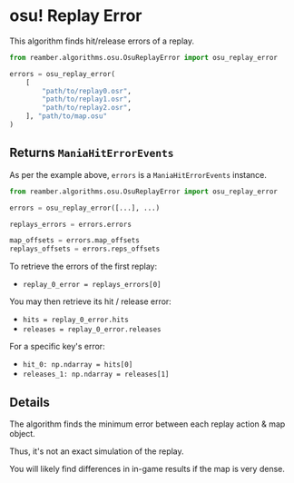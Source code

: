 # osu! Replay Error

This algorithm finds hit/release errors of a replay.

```py
from reamber.algorithms.osu.OsuReplayError import osu_replay_error

errors = osu_replay_error(
    [
        "path/to/replay0.osr",
        "path/to/replay1.osr",
        "path/to/replay2.osr",
    ], "path/to/map.osu"
)
```

## Returns `ManiaHitErrorEvents`

As per the example above, ``errors`` is a ``ManiaHitErrorEvents`` instance.

```py
from reamber.algorithms.osu.OsuReplayError import osu_replay_error

errors = osu_replay_error([...], ...)

replays_errors = errors.errors

map_offsets = errors.map_offsets
replays_offsets = errors.reps_offsets
```

To retrieve the errors of the first replay:
- `replay_0_error = replays_errors[0]`

You may then retrieve its hit / release error: 
- `hits = replay_0_error.hits` 
- `releases = replay_0_error.releases`

For a specific key's error:
- `hit_0: np.ndarray = hits[0]`
- `releases_1: np.ndarray = releases[1]`

## Details

The algorithm finds the minimum error between each replay action & map object.

Thus, it's not an exact simulation of the replay.

You will likely find differences in in-game results if the map is very dense.


